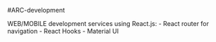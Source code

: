 #ARC-development

WEB/MOBILE development services using React.js:
	-  React router for navigation
	-  React Hooks
	-  Material UI

